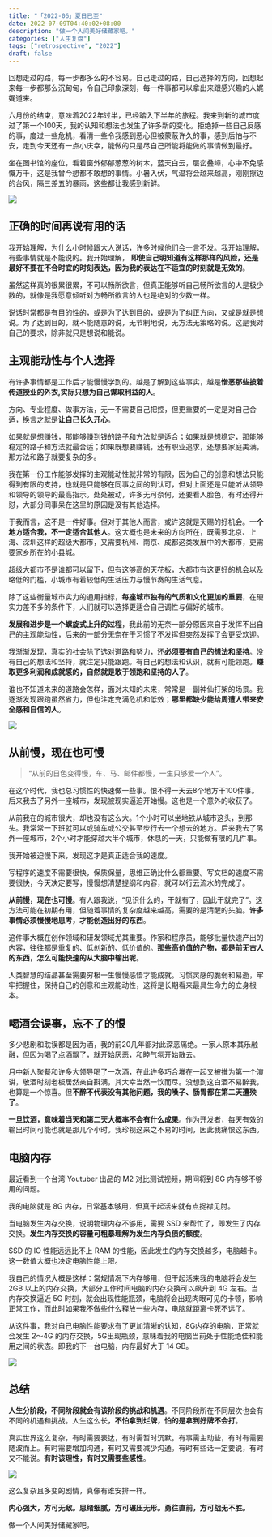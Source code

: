 ```yaml
---
title: "「2022-06」夏日已至"
date: 2022-07-09T04:40:02+08:00
description: "做一个人间美好储藏家吧。"
categories: ["人生复盘"]
tags: ["retrospective", "2022"]
draft: false
---
```



回想走过的路，每一步都多么的不容易。自己走过的路，自己选择的方向，回想起来每一步都那么沉甸甸，令自己印象深刻，每一件事都可以拿出来跟感兴趣的人娓娓道来。

六月份的结束，意味着2022年过半，已经踏入下半年的旅程。我来到新的城市度过了第一个100天，我的认知和想法也发生了许多新的变化。拒绝掉一些自己反感的事，度过一些危机，看清一些令我感到恶心但被蒙蔽许久的事，感到后怕与不安，走到今天还有一点小庆幸，能做的只是尽自己所能将能做的事情做到最好。

坐在图书馆的座位，看着窗外郁郁葱葱的树木，蓝天白云，层峦叠嶂，心中不免感慨万千，这是我曾今想都不敢想的事情。小暑入伏，气温将会越来越高，刚刚擦边的台风，隔三差五的暴雨，这些都让我感到新鲜。

![](https://imagehost-cdn.frytea.com/images/2022/07/09/03BDC11D-F0EC-4303-B7F5-8B20AB7F9223fba741316e474204.jpg)

## 正确的时间再说有用的话

我开始理解，为什么小时候跟大人说话，许多时候他们会一言不发。我开始理解，有些事情就是不能说的。我开始理解， **即使自己明知道有这样那样的风险，还是最好不要在不合时宜的时刻表达，因为我的表达在不适宜的时刻就是无效的**。

虽然这样真的很累很累，不可以畅所欲言，但真正能够听自己畅所欲言的人是极少数的，就像是我愿意倾听对方畅所欲言的人也是绝对的少数一样。

说话时常都是有目的性的，或是为了达到目的，或是为了纠正方向，又或是就是想说。为了达到目的，就不能随意的说，无节制地说，无方法无策略的说。这是我对自己的要求，除非就只是想说和能说。

## 主观能动性与个人选择

有许多事情都是工作后才能慢慢学到的。越是了解到这些事实，越是**憎恶那些披着传道授业的外衣,实际只想为自己谋取利益的人**。

方向、专业程度、做事方法，无一不需要自己把控，但更重要的一定是对自己合适，换言之就是**让自己长久开心**。

如果就是想赚钱，那能够赚到钱的路子和方法就是适合；如果就是想稳定，那能够稳定的路子和方法就最合适；如果既想要赚钱，还有职业追求，还想要家庭美满，那方法和路子就要复杂的多。

我在第一份工作能够发挥的主观能动性就非常的有限，因为自己的创意和想法只能得到有限的支持，也就是只能够在同事之间的到认可，但对上面还是只能听从领导和领导的领导的最高指示。处处被动，许多无可奈何，还要看人脸色，有时还得开怼，大部分同事呆在这里的原因是没有其他选择。

于我而言，这不是一件好事。但对于其他人而言，或许这就是天赐的好机会。**一个地方适合我，不一定适合其他人**。这大概也是未来的方向所在，既需要北京、上海、深圳这样的超级大都市，又需要杭州、南京、成都这类发展中的大都市，更需要家乡所在的小县城。

超级大都市不是谁都可以留下，但有这够高的天花板，大都市有这更好的机会以及略低的门槛，小城市有着较低的生活压力与慢节奏的生活气息。

除了这些衡量城市实力的通用指标，**每座城市独有的气质和文化更加的重要**，在硬实力差不多的条件下，人们就可以选择更适合自己调性与偏好的城市。

**发展和进步是一个螺旋式上升的过程**，我此前的无奈一部分原因来自于发挥不出自己的主观能动性，后来的一部分无奈在于习惯了不发挥但突然发挥了会更受欢迎。

我渐渐发现，真实的社会除了选对道路和努力，还**必须要有自己的想法和坚持**。没有自己的想法和坚持，就注定只能跟跑。有自己的想法和认识，就有可能领跑。**赚取更多利润和成就感的，自然就是敢于领跑和坚持的人了**。

谁也不知道未来的道路会怎样，面对未知的未来，常常是一副神仙打架的场景。我逐渐发现跟跑虽然省力，但也注定充满危机和低效；**哪里都缺少能给周遭人带来安全感和自信的人**。

![](https://imagehost-cdn.frytea.com/images/2022/07/09/4617BDCD-83F0-4E6F-9FA4-6B7DB89EE5EDc1fed0a526df4ac9.jpg)

## 从前慢，现在也可慢
> “从前的日色变得慢，车、马、邮件都慢，一生只够爱一个人”。  

在这个时代，我也总习惯性的快速做一些事。恨不得一天去8个地方干100件事。后来我去了另外一座城市，发现被现实逼迫开始慢。这也是一个意外的收获了。

从前我在的城市很大，却也没有这么大。1个小时可以坐地铁从城市这头，到那头。我常常一下班就可以或骑车或公交甚至步行去一个想去的地方。后来我去了另外一座城市，2个小时才能穿越大半个城市，休息的一天，只能做有限的几件事。

我开始被迫慢下来，发现这才是真正适合我的速度。

写程序的速度不需要很快，保质保量，思维正确比什么都重要。写文档的速度不需要很快，今天决定要写，慢慢想清楚提纲和内容，就可以行云流水的完成了。

**从前慢，现在也可慢**。有人跟我说，“见识什么的，干就有了，因此干就完了”。这方法可能在初期有用，但随着事情的复杂度越来越高，需要的是清醒的头脑。**许多事情必须慢慢地思考，才能创造出好的东西**。

这件事大概在创作领域和研发领域尤其重要。作家和程序员，能够批量快速产出的内容，往往都是重复的、低创新的、低价值的。**那些高价值的产物，都是前无古人的东西，怎么可能快速的从大脑中输出呢**。

人类智慧的结晶甚至需要穷极一生慢慢感悟才能成就。习惯灵感的脆弱和易逝，牢牢把握住，保持自己的创意和主观能动性，这将是长期看来最具生命力的立身根本。

## 喝酒会误事，忘不了的恨

多少悲剧和耽误都是因为酒，我的前20几年都对此深恶痛绝。一家人原本其乐融融，但因为喝了点酒飘了，就开始厌恶，和睦气氛开始散去。

月中新人聚餐和许多大领导喝了一次酒，在此许多巧合堆在一起又被推为第一个演讲，敬酒时刻老板居然亲自斟满，其大幸当然一饮而尽。没想到这白酒不易醉我，也算是一个惊喜。但**不醉不代表没有其他问题，我的嗓子、肠胃都在第二天遭殃了**。

**一旦饮酒，意味着当天和第二天大概率不会有什么成果**。作为开发者，每天有效的输出时间可能也就是那几个小时。我珍视这来之不易的时间，因此我痛恨这东西。

## 电脑内存

最近看到一个台湾 Youtuber 出品的 M2 对比测试视频，期间将到 8G 内存够不够用的问题。

我的电脑就是 8G 内存，日常基本够用，但真干起活来就有点捉襟见肘。

当电脑发生内存交换，说明物理内存不够用，需要 SSD 来帮忙了，即发生了内存交换。**发生内存交换的容量可粗暴理解为发生内存负债的额度**。

SSD 的 IO 性能远远比不上 RAM 的性能，因此发生的内存交换越多，电脑越卡。这一数值大概也决定电脑性能上限。

我自己的情况大概是这样：常规情况下内存够用，但干起活来我的电脑将会发生 2GB 以上的内存交换，大部分工作时间电脑的内存交换可以飙升到 4G 左右。当内存交换逼近 5G 时刻，就会出现性能瓶颈，电脑将会出现肉眼可见的卡顿，影响正常工作，而此时如果我不做些什么释放一些内存，电脑就距离卡死不远了。

从这件事，我对自己电脑性能要求有了更加清晰的认知，8G内存的电脑，正常就会发生 2～4G 的内存交换，5G出现瓶颈，意味着我的电脑当前处于性能绝佳和能用之间的状态。即我的下一台电脑，内存最好大于 14 GB。

![](https://imagehost-cdn.frytea.com/images/2022/07/09/E97DED3C-619F-451E-BEAC-C88FF9E5061F75d982dcc708b5e4.jpg)

## 总结

**人生分阶段，不同阶段就会有该阶段的挑战和机遇**。不同阶段所在不同层次也会有不同的机遇和挑战。人生这么长，**不怕拿到烂牌，怕的是拿到好牌不会打**。

真实世界这么复杂，有时需要表达，有时需暂时沉默。有事需主动些，有时有需要随波而上。有时需要增加沟通，有时又需要减少沟通。有时有些话一定要说，有时又不能说。**有时该理性，有时又需要些感性**。

![](https://imagehost-cdn.frytea.com/images/2022/07/09/155BA771-60E4-41D5-84A7-3487CAF5F593d77ef07f14e72ba2.jpg)

这么复杂且多变的剧情，真像有谁安排一样。

**内心强大，方可无敌。思绪细腻，方可碾压无形。勇往直前，方可战无不胜。**

做一个人间美好储藏家吧。
